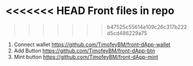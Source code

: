 <<<<<<< HEAD
Front files in repo 
=======
>>>>>>> b47525c55614e109c26c317b222d5cd486229a75
1) Connect wallet https://github.com/TimofeyBM/front-dApp-wallet
2) Add Button https://github.com/TimofeyBM/front-dApp-btn
3) Mint button https://github.com/TimofeyBM/front-dApp-mint
